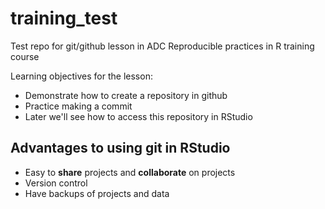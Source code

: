 # training_test
Test repo for git/github lesson in ADC Reproducible practices in R training course


Learning objectives for the lesson: 
 - Demonstrate how to create a repository in github
 - Practice making a commit 
 - Later we'll see how to access this repository in RStudio

## Advantages to using git in RStudio 

 - Easy to **share** projects and **collaborate** on projects 
 - Version control
 - Have backups of projects and data 

